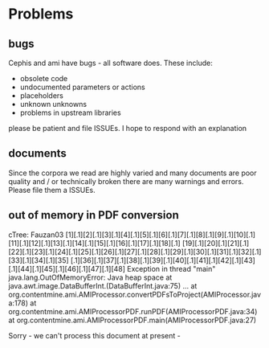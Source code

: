 # Problems

## bugs
Cephis and ami have bugs - all software does. These include:

 * obsolete code
 * undocumented parameters or actions
 * placeholders
 * unknown unknowns
 * problems in upstream libraries
 
 please be patient and file ISSUEs. I hope to respond with an explanation  
 
 
## documents
Since the corpora we read are highly varied and many documents are poor quality and / or technically broken there are many warnings and errors. 
Please file them a ISSUEs.

## out of memory in PDF conversion

cTree: Fauzan03
[1][.1][2][.1][3][.1][4][.1][5][.1][6][.1][7][.1][8][.1][9][.1][10][.1][11][.1][12][.1][13][.1][14][.1][15][.1][16][.1][17][.1][18][.1]
[19][.1][20][.1][21][.1][22][.1][23][.1][24][.1][25][.1][26][.1][27][.1][28][.1][29][.1][30][.1][31][.1][32][.1][33][.1][34][.1][35]
[.1][36][.1][37][.1][38][.1][39][.1][40][.1][41][.1][42][.1][43][.1][44][.1][45][.1][46][.1][47][.1][48]
Exception in thread "main" java.lang.OutOfMemoryError: Java heap space
	at java.awt.image.DataBufferInt.<init>(DataBufferInt.java:75)
  ...
	at org.contentmine.ami.AMIProcessor.convertPDFsToProject(AMIProcessor.java:178)
	at org.contentmine.ami.AMIProcessorPDF.runPDF(AMIProcessorPDF.java:34)
	at org.contentmine.ami.AMIProcessorPDF.main(AMIProcessorPDF.java:27)
  
  Sorry - we can't process this document at present - 
